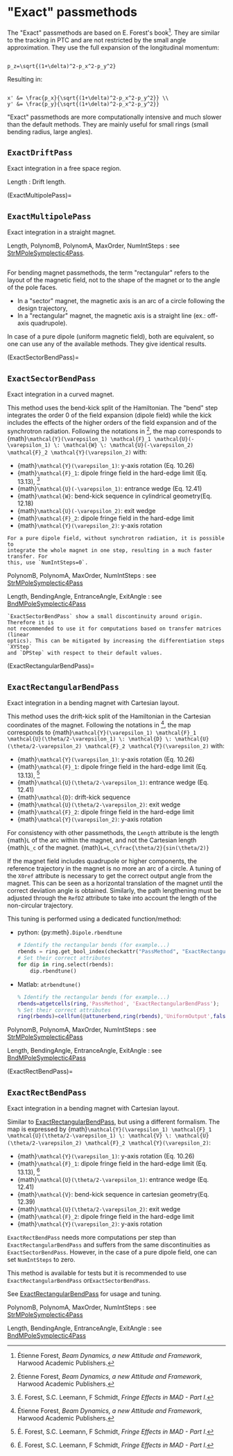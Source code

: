 # "Exact" passmethods

The "Exact" passmethods are based on E. Forest's book[^Forest]. They are similar to the
tracking in PTC and are not restricted by the small angle approximation.
They use the full expansion of the longitudinal momentum:
```{math}

p_z=\sqrt{(1+\delta)^2-p_x^2-p_y^2}
```
Resulting in:
```{math}

x' &= \frac{p_x}{\sqrt{(1+\delta)^2-p_x^2-p_y^2}} \\
y' &= \frac{p_y}{\sqrt{(1+\delta)^2-p_x^2-p_y^2}}
```
"Exact" passmethods are more computationally intensive and much slower than
the default methods. They are mainly useful for small rings (small bending
radius, large angles).

## `ExactDriftPass`
Exact integration in a free space region.

Length
: Drift length.

(ExactMultipolePass)=
## `ExactMultipolePass`
Exact integration in a straight magnet.

Length, PolynomB, PolynomA, MaxOrder, NumIntSteps
: see [StrMPoleSymplectic4Pass](#StrMPoleSymplectic4Pass).

```{rubric} Bending magnet passmethods
```

For bending magnet passmethods, the term "rectangular" refers to the layout of the
magnetic field, not to the shape of the magnet or to the angle of the pole faces.

- In a "sector" magnet, the magnetic axis is an arc of a circle following the
design trajectory,
- In a "rectangular" magnet, the magnetic axis is a straight line (ex.: off-axis
quadrupole).

In case of a pure dipole (uniform magnetic field), both are equivalent, so one can use
any of the available methods. They give identical results.

(ExactSectorBendPass)=
## `ExactSectorBendPass`
Exact integration in a curved magnet.

This method uses the bend-kick split of the Hamiltonian. The "bend" step integrates
the order 0 of the field expansion (dipole field) while the kick includes the effects
of the higher orders of the field expansion and of the synchrotron radiation.
Following the notations in [^Forest],
the map corresponds to {math}`\mathcal{Y}(\varepsilon_1) \mathcal{F}_1
\mathcal{U}(-\varepsilon_1) \: \mathcal{W} \: \mathcal{U}(-\varepsilon_2)
\mathcal{F}_2 \mathcal{Y}(\varepsilon_2)` with:
- {math}`\mathcal{Y}(\varepsilon_1)`: y-axis rotation (Eq. 10.26)
- {math}`\mathcal{F}_1`: dipole fringe field in the hard-edge limit (Eq. 13.13), [^F2]
- {math}`\mathcal{U}(-\varepsilon_1)`: entrance wedge (Eq. 12.41)
- {math}`\mathcal{W}`: bend-kick sequence in cylindrical geometry(Eq. 12.18)
- {math}`\mathcal{U}(-\varepsilon_2)`: exit wedge
- {math}`\mathcal{F}_2`: dipole fringe field in the hard-edge limit
- {math}`\mathcal{Y}(\varepsilon_2)`: y-axis rotation

```{Tip}
For a pure dipole field, without synchrotron radiation, it is possible to
integrate the whole magnet in one step, resulting in a much faster transfer. For
this, use `NumIntSteps=0`.
```

PolynomB, PolynomA, MaxOrder, NumIntSteps
: see [StrMPoleSymplectic4Pass](#StrMPoleSymplectic4Pass)

Length, BendingAngle, EntranceAngle, ExitAngle
: see [BndMPoleSymplectic4Pass](#BndMPoleSymplectic4Pass)

```{Caution}
`ExactSectorBendPass` show a small discontinuity around origin. Therefore it is
not recommended to use it for computations based on transfer matrices (linear
optics). This can be mitigated by increasing the differentiation steps `XYStep`
and `DPStep` with respect to their default values.
```

(ExactRectangularBendPass)=
## `ExactRectangularBendPass`
Exact integration in a bending magnet with Cartesian layout.

This method uses the drift-kick split of the Hamiltonian in the Cartesian
coordinates of the magnet.
Following the notations in [^Forest],
the map corresponds to {math}`\mathcal{Y}(\varepsilon_1) \mathcal{F}_1
\mathcal{U}(\theta/2-\varepsilon_1) \: \mathcal{D} \: \mathcal{U}(\theta/2-\varepsilon_2)
\mathcal{F}_2 \mathcal{Y}(\varepsilon_2)` with:
- {math}`\mathcal{Y}(\varepsilon_1)`: y-axis rotation (Eq. 10.26)
- {math}`\mathcal{F}_1`: dipole fringe field in the hard-edge limit (Eq. 13.13), [^F2]
- {math}`\mathcal{U}(\theta/2-\varepsilon_1)`: entrance wedge (Eq. 12.41)
- {math}`\mathcal{D}`: drift-kick sequence
- {math}`\mathcal{U}(\theta/2-\varepsilon_2)`: exit wedge
- {math}`\mathcal{F}_2`: dipole fringe field in the hard-edge limit
- {math}`\mathcal{Y}(\varepsilon_2)`: y-axis rotation

For consistency with other passmethods, the `Length` attribute is the length {math}`L`
of the arc within the magnet, and not the Cartesian length {math}`L_c` of the
magnet. {math}`L=L_c\frac{\theta/2}{sin(\theta/2)}`

If the magnet field includes quadrupole or higher components, the reference trajectory 
in the magnet is no more an arc of a circle. A tuning of the `X0ref` attribute is
necessary to get the correct output angle from the magnet. This can be seen as a
horizontal translation of the magnet until the correct deviation angle is obtained.
Similarly, the path lengthening must be adjusted through the `RefDZ` attribute to
take into account the length of the non-circular trajectory.

This tuning is performed using a dedicated function/method:

- python: {py:meth}`.Dipole.rbendtune`
  ```python
  # Identify the rectangular bends (for example...)
  rbends = ring.get_bool_index(checkattr("PassMethod", "ExactRectangularBendPass")
  # Set their correct attributes
  for dip in ring.select(rbends):
      dip.rbendtune()
  ```
- Matlab: `atrbendtune()`
  ```Matlab
  % Identify the rectangular bends (for example...)
  rbends=atgetcells(ring,'PassMethod', 'ExactRectangularBendPass');
  % Set their correct attributes
  ring(rbends)=cellfun(@attunerbend,ring(rbends),'UniformOutput',false);
  ```

PolynomB, PolynomA, MaxOrder, NumIntSteps
: see [StrMPoleSymplectic4Pass](#StrMPoleSymplectic4Pass)

Length, BendingAngle, EntranceAngle, ExitAngle
: see [BndMPoleSymplectic4Pass](#BndMPoleSymplectic4Pass)

(ExactRectBendPass)=
## `ExactRectBendPass`
Exact integration in a bending magnet with Cartesian layout.

Similar to [ExactRectangularBendPass](#ExactRectangularBendPass), but using a
different formalism. The map is expressed by
{math}`\mathcal{Y}(\varepsilon_1) \mathcal{F}_1
\mathcal{U}(\theta/2-\varepsilon_1) \: \mathcal{V} \: \mathcal{U}(\theta/2-\varepsilon_2)
\mathcal{F}_2 \mathcal{Y}(\varepsilon_2)`:
- {math}`\mathcal{Y}(\varepsilon_1)`: y-axis rotation (Eq. 10.26)
- {math}`\mathcal{F}_1`: dipole fringe field in the hard-edge limit (Eq. 13.13), [^F2]
- {math}`\mathcal{U}(\theta/2-\varepsilon_1)`: entrance wedge (Eq. 12.41)
- {math}`\mathcal{V}`: bend-kick sequence in cartesian geometry(Eq. 12.39)
- {math}`\mathcal{U}(\theta/2-\varepsilon_2)`: exit wedge
- {math}`\mathcal{F}_2`: dipole fringe field in the hard-edge limit
- {math}`\mathcal{Y}(\varepsilon_2)`: y-axis rotation

`ExactRectBendPass` needs more computations per step than
`ExactRectangularBendPass` and suffers from the same discontinuities as
`ExactSectorBendPass`. However, in the case of a pure dipole field, one can set
`NumIntSteps` to zero.

This method is available for tests but it is recommended
to use `ExactRectangularBendPass` or`ExactSectorBendPass`.

See [ExactRectangularBendPass](#ExactRectangularBendPass) for usage and tuning.

PolynomB, PolynomA, MaxOrder, NumIntSteps
: see [StrMPoleSymplectic4Pass](#StrMPoleSymplectic4Pass)

Length, BendingAngle, EntranceAngle, ExitAngle
: see [BndMPoleSymplectic4Pass](#BndMPoleSymplectic4Pass)

[^Forest]: Étienne Forest, _Beam Dynamics, a new Attitude and Framework_, 
Harwood Academic Publishers.

[^F2]: É. Forest, S.C. Leemann, F Schmidt, _Fringe Effects in MAD - Part I_.